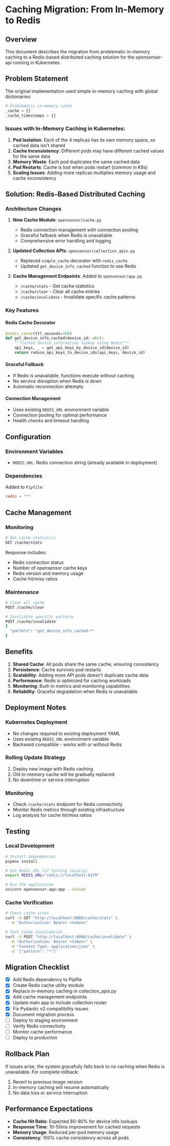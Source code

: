 # Caching Migration: From In-Memory to Redis

## Overview

This document describes the migration from problematic in-memory caching to a Redis-based distributed caching solution for the opensensor-api running in Kubernetes.

## Problem Statement

The original implementation used simple in-memory caching with global dictionaries:

```python
# Problematic in-memory cache
_cache = {}
_cache_timestamps = {}
```

### Issues with In-Memory Caching in Kubernetes:

1. **Pod Isolation**: Each of the 4 replicas has its own memory space, so cached data isn't shared
2. **Cache Inconsistency**: Different pods may have different cached values for the same data
3. **Memory Waste**: Each pod duplicates the same cached data
4. **Pod Restarts**: Cache is lost when pods restart (common in K8s)
5. **Scaling Issues**: Adding more replicas multiplies memory usage and cache inconsistency

## Solution: Redis-Based Distributed Caching

### Architecture Changes

1. **New Cache Module**: `opensensor/cache.py`
   - Redis connection management with connection pooling
   - Graceful fallback when Redis is unavailable
   - Comprehensive error handling and logging

2. **Updated Collection APIs**: `opensensor/collection_apis.py`
   - Replaced `simple_cache` decorator with `redis_cache`
   - Updated `get_device_info_cached` function to use Redis

3. **Cache Management Endpoints**: Added to `opensensor/app.py`
   - `/cache/stats` - Get cache statistics
   - `/cache/clear` - Clear all cache entries
   - `/cache/invalidate` - Invalidate specific cache patterns

### Key Features

#### Redis Cache Decorator
```python
@redis_cache(ttl_seconds=300)
def get_device_info_cached(device_id: str):
    """Cached device information lookup using Redis"""
    api_keys, _ = get_api_keys_by_device_id(device_id)
    return reduce_api_keys_to_device_ids(api_keys, device_id)
```

#### Graceful Fallback
- If Redis is unavailable, functions execute without caching
- No service disruption when Redis is down
- Automatic reconnection attempts

#### Connection Management
- Uses existing `REDIS_URL` environment variable
- Connection pooling for optimal performance
- Health checks and timeout handling

## Configuration

### Environment Variables
- `REDIS_URL`: Redis connection string (already available in deployment)

### Dependencies
Added to `Pipfile`:
```toml
redis = "*"
```

## Cache Management

### Monitoring
```bash
# Get cache statistics
GET /cache/stats
```

Response includes:
- Redis connection status
- Number of opensensor cache keys
- Redis version and memory usage
- Cache hit/miss ratios

### Maintenance
```bash
# Clear all cache
POST /cache/clear

# Invalidate specific patterns
POST /cache/invalidate
{
  "pattern": "get_device_info_cached:*"
}
```

## Benefits

1. **Shared Cache**: All pods share the same cache, ensuring consistency
2. **Persistence**: Cache survives pod restarts
3. **Scalability**: Adding more API pods doesn't duplicate cache data
4. **Performance**: Redis is optimized for caching workloads
5. **Monitoring**: Built-in metrics and monitoring capabilities
6. **Reliability**: Graceful degradation when Redis is unavailable

## Deployment Notes

### Kubernetes Deployment
- No changes required to existing deployment YAML
- Uses existing `REDIS_URL` environment variable
- Backward compatible - works with or without Redis

### Rolling Update Strategy
1. Deploy new image with Redis caching
2. Old in-memory cache will be gradually replaced
3. No downtime or service interruption

### Monitoring
- Check `/cache/stats` endpoint for Redis connectivity
- Monitor Redis metrics through existing infrastructure
- Log analysis for cache hit/miss ratios

## Testing

### Local Development
```bash
# Install dependencies
pipenv install

# Set Redis URL (if testing locally)
export REDIS_URL="redis://localhost:6379"

# Run the application
uvicorn opensensor.app:app --reload
```

### Cache Verification
```bash
# Check cache stats
curl -X GET "http://localhost:8000/cache/stats" \
  -H "Authorization: Bearer <token>"

# Test cache invalidation
curl -X POST "http://localhost:8000/cache/invalidate" \
  -H "Authorization: Bearer <token>" \
  -H "Content-Type: application/json" \
  -d '{"pattern": "*"}'
```

## Migration Checklist

- [x] Add Redis dependency to Pipfile
- [x] Create Redis cache utility module
- [x] Replace in-memory caching in collection_apis.py
- [x] Add cache management endpoints
- [x] Update main app to include collection router
- [x] Fix Pydantic v2 compatibility issues
- [x] Document migration process
- [ ] Deploy to staging environment
- [ ] Verify Redis connectivity
- [ ] Monitor cache performance
- [ ] Deploy to production

## Rollback Plan

If issues arise, the system gracefully falls back to no caching when Redis is unavailable. For complete rollback:

1. Revert to previous image version
2. In-memory caching will resume automatically
3. No data loss or service interruption

## Performance Expectations

- **Cache Hit Ratio**: Expected 80-90% for device info lookups
- **Response Time**: 10-50ms improvement for cached requests
- **Memory Usage**: Reduced per-pod memory usage
- **Consistency**: 100% cache consistency across all pods
